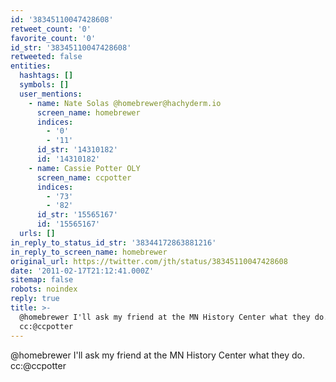 ```yaml
---
id: '38345110047428608'
retweet_count: '0'
favorite_count: '0'
id_str: '38345110047428608'
retweeted: false
entities:
  hashtags: []
  symbols: []
  user_mentions:
    - name: Nate Solas @homebrewer@hachyderm.io
      screen_name: homebrewer
      indices:
        - '0'
        - '11'
      id_str: '14310182'
      id: '14310182'
    - name: Cassie Potter OLY
      screen_name: ccpotter
      indices:
        - '73'
        - '82'
      id_str: '15565167'
      id: '15565167'
  urls: []
in_reply_to_status_id_str: '38344172863881216'
in_reply_to_screen_name: homebrewer
original_url: https://twitter.com/jth/status/38345110047428608
date: '2011-02-17T21:12:41.000Z'
sitemap: false
robots: noindex
reply: true
title: >-
  @homebrewer I'll ask my friend at the MN History Center what they do.
  cc:@ccpotter
---
```


@homebrewer I'll ask my friend at the MN History Center what they do. cc:@ccpotter